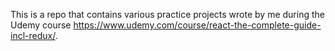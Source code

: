 This is a repo that contains various practice projects wrote by me during the Udemy course https://www.udemy.com/course/react-the-complete-guide-incl-redux/.
